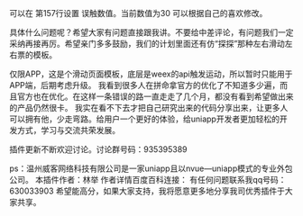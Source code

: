 可以在 第157行设置 误触数值。当前数值为30 可以根据自己的喜欢修改。

具体什么问题呢？希望大家有问题直接跟我讲。不要给中差评论，有问题我们一定采纳再接再厉。希望亲门多多鼓励，我们的计划里面还有仿“探探”那种左右滑动左右票的模板。

仅限APP，这是个滑动页面模板，底层是weex的api触发运动，所以暂时只能用于APP端，后期考虑升级。 
我看到很多人在拼命拿官方的优化了不知道多少遍，而且官方也在优化。在这样一条错误的路一直走走了几个月，都没有看到希望做出来的产品仍然很卡。
我实在看不下去才把自己研究出来的代码分享出来，让更多人可以拥有他，少走弯路。给用户一个更好的体验，给uniapp开发者更加轻松的开发方式，学习与交流共荣发展。

插件更新不断欢迎讨论。讨论群号码：935395389

ps：温州威客网络科技有限公司是一家uniapp且以nvue—uniapp模式的专业外包公司。
本插件作者：林举 
作者详情百度百科连接：[](https://baike.baidu.com/item/%E6%9E%97%E4%B8%BE/22887913?fr=aladdin)
有任何问题联系我qq号码：630033903 希望能高分，如果大家支持，我将愿意更多地分享我司优秀插件于大家共享。
